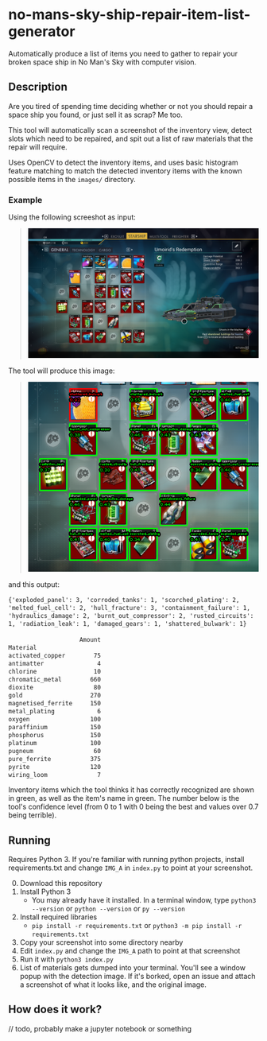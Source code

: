 # no-mans-sky-ship-repair-item-list-generator

Automatically produce a list of items you need to gather to repair your broken space ship in No Man's Sky with computer vision.

## Description

Are you tired of spending time deciding whether or not you should repair a space ship you found, or just sell it as scrap? Me too.

This tool will automatically scan a screenshot of the inventory view, detect slots which need to be repaired, and spit out a list of raw materials that the repair will require.

Uses OpenCV to detect the inventory items, and uses basic histogram feature matching to match the detected inventory items with the known possible items in the `images/` directory.

### Example

Using the following screeshot as input:

> ![](screenies/a_768p.png)

The tool will produce this image:

> ![](doc/screenie1.png)

and this output:

```
{'exploded_panel': 3, 'corroded_tanks': 1, 'scorched_plating': 2, 'melted_fuel_cell': 2, 'hull_fracture': 3, 'containment_failure': 1, 'hydraulics_damage': 2, 'burnt_out_compressor': 2, 'rusted_circuits': 1, 'radiation_leak': 1, 'damaged_gears': 1, 'shattered_bulwark': 1}

                    Amount
Material
activated_copper        75
antimatter               4
chlorine                10
chromatic_metal        660
dioxite                 80
gold                   270
magnetised_ferrite     150
metal_plating            6
oxygen                 100
paraffinium            150
phosphorus             150
platinum               100
pugneum                 60
pure_ferrite           375
pyrite                 120
wiring_loom              7
```

Inventory items which the tool thinks it has correctly recognized are shown in green, as well as the item's name in green. The number below is the tool's confidence level (from 0 to 1 with 0 being the best and values over 0.7 being terrible).

## Running

Requires Python 3. If you're familiar with running python projects, install requirements.txt and change `IMG_A` in `index.py` to point at your screenshot.

0. Download this repository
1. Install Python 3
   - You may already have it installed. In a terminal window, type `python3 --version` or `python --version` or `py --version`
2. Install required libraries
   - `pip install -r requirements.txt` or `python3 -m pip install -r requirements.txt`
3. Copy your screenshot into some directory nearby
4. Edit `index.py` and change the `IMG_A` path to point at that screenshot
5. Run it with `python3 index.py`
6. List of materials gets dumped into your terminal. You'll see a window popup with the detection image. If it's borked, open an issue and attach a screenshot of what it looks like, and the original image.

## How does it work?
// todo, probably make a jupyter notebook or something
